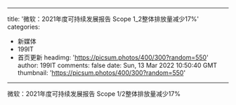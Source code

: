 
---
title: '微软：2021年度可持续发展报告  Scope 1_2整体排放量减少17%'
categories: 
 - 新媒体
 - 199IT
 - 首页更新
headimg: 'https://picsum.photos/400/300?random=550'
author: 199IT
comments: false
date: Sun, 13 Mar 2022 10:50:40 GMT
thumbnail: 'https://picsum.photos/400/300?random=550'
---

<div>   
微软：2021年度可持续发展报告  Scope 1/2整体排放量减少17%  
</div>
            